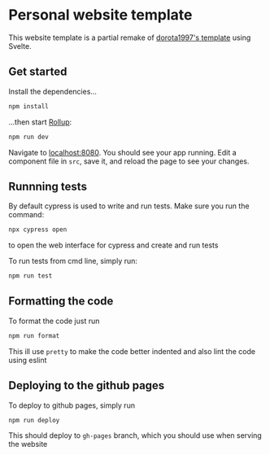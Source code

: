 # Personal website template

This website template is a partial remake of [dorota1997's template](https://github.com/Dorota1997/react-frontend-dev-portfolio) using Svelte. 


## Get started

Install the dependencies...

```bash
npm install
```

...then start [Rollup](https://rollupjs.org):

```bash
npm run dev
```

Navigate to [localhost:8080](http://localhost:8080). You should see your app running. Edit a component file in `src`, save it, and reload the page to see your changes.

## Runnning tests

By default cypress is used to write and run tests. Make sure you run the command:

```bash
npx cypress open
```

to open the web interface for cypress and create and run tests

To run tests from cmd line, simply run:

```bash
npm run test
```

## Formatting the code


To format the code just run

```bash
npm run format
```

This ill use `pretty` to make the code better indented and also lint the code using eslint

## Deploying to the github pages

To deploy to github pages, simply run

```bash
npm run deploy
```

This should deploy to `gh-pages` branch, which you should use when serving the website
